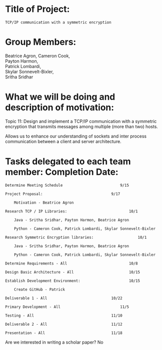 # Title of Project:  
	TCP/IP communication with a symmetric encryption 

# Group Members: 

Beatrice Agron, 
Cameron Cook,  
Payton Harmon,  
Patrick Lombardi,  
Skylar Sonnevelt-Bixler,  
Sritha Sridhar 

# What we will be doing and description of motivation:  

Topic 11: Design and implement a TCP/IP communication with a symmetric encryption that 	transmits messages among multiple (more than two) hosts. 

Allows us to enhance our understanding of sockets and inter process communication between a 	client and server architecture. 

# Tasks delegated to each team member:						Completion Date: 

	Determine Meeting Schedule							9/15 

	Project Proposal:								9/17 

		Motivation - Beatrice Agron 

	Research TCP / IP Libraries:							10/1 

		Java - Sritha Sridhar, Payton Harmon, Beatrice Agron 

		Python - Cameron Cook, Patrick Lombardi, Skylar Sonnevelt-Bixler 

	Research Symmetric Encryption libraries:					10/1 

		Java - Sritha Sridhar, Payton Harmon, Beatrice Agron 

		Python - Cameron Cook, Patrick Lombardi, Skylar Sonnevelt-Bixler 

	Determine Requirements - All							10/8 

	Design Basic Architecture - All							10/15 

	Establish Development Environment:						10/15 

		Create GitHub - Patrick 

	Deliverable 1 - All								10/22 

	Primary Development - All							11/5 

	Testing	- All									11/10 

	Deliverable 2 - All								11/12 

	Presentation - All								11/18 

	 

Are we interested in writing a scholar paper? No 
